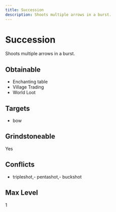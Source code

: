 ```yaml
---
title: Succession
description: Shoots multiple arrows in a burst.
---
```

# Succession
Shoots multiple arrows in a burst.
## Obtainable
- Enchanting table
- Village Trading
- World Loot
## Targets
- bow
## Grindstoneable
Yes
## Conflicts
- tripleshot,- pentashot,- buckshot
## Max Level
1
